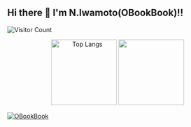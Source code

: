 ## Hi there 👋 I'm N.Iwamoto(OBookBook)!! 

![Visitor Count](https://komarev.com/ghpvc/?username=OBookBook)

<p align="center">
  <img alt="Top Langs" height="150px" src="https://github-readme-stats.vercel.app/api/top-langs/?username=OBookBook&layout=compact&show_icons=true&theme=gotham&hide_border=true" />
  <img height="150em" src="https://github-readme-streak-stats.herokuapp.com/?user=OBookBook&theme=gotham&hide_border=true" />
</p>

<a href="https://github.com/ryo-ma/github-profile-trophy"><img src="https://github-profile-trophy.vercel.app/?username=OBookBook" alt="OBookBook" /></a>
